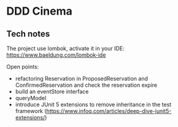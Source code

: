 # DDD Cinema

## Tech notes

The project use lombok, activate it in your IDE: https://www.baeldung.com/lombok-ide


Open points:

* refactoring Reservation in ProposedReservation and ConfirmedReservation and check the reservation expire
* build an eventStore interface
* queryModel
* introduce JUnit 5 extensions to remove inheritance in the test framework (https://www.infoq.com/articles/deep-dive-junit5-extensions/)